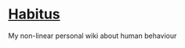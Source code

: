 # [Habitus](https://pcefulwarrior.github.io/Habitus/)
My non-linear personal wiki about human behaviour

